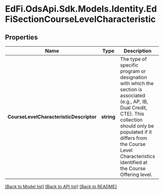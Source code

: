# EdFi.OdsApi.Sdk.Models.Identity.EdFiSectionCourseLevelCharacteristic
## Properties

Name | Type | Description | Notes
------------ | ------------- | ------------- | -------------
**CourseLevelCharacteristicDescriptor** | **string** | The type of specific program or designation with which the section is associated (e.g., AP, IB, Dual Credit, CTE). This collection should only be populated if it differs from the Course Level Characteristics identified at the Course Offering level. | 

[[Back to Model list]](../README.md#documentation-for-models) [[Back to API list]](../README.md#documentation-for-api-endpoints) [[Back to README]](../README.md)

